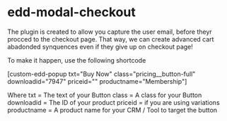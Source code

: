 # edd-modal-checkout

The plugin is created to allow you capture the user email, before theyr procced to the checkout page. That way, we can create advanced cart abadonded synquences even if they give up on checkout page!

To make it happen, use the following shortcode

[custom-edd-popup txt="Buy Now" class="pricing__button-full" downloadid="7947" priceid="" productname="Membership"]

Where
txt = The text of your Button
class = A class for your Button
downloadid = The ID of your product
priceid = if you are using variations
productname = A product name for your CRM / Tool to target the button
